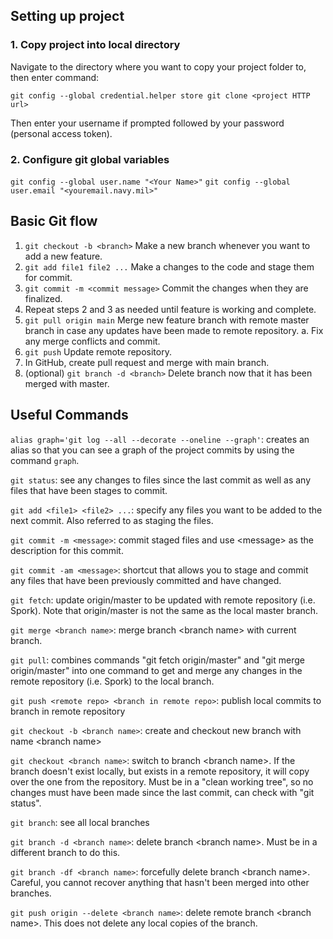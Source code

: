 ## Setting up project

### 1. Copy project into local directory
Navigate to the directory where you want to copy your project folder to, then enter command:

`git config --global credential.helper store
 git clone <project HTTP url>`


Then enter your username if prompted followed by your password (personal access token).

### 2. Configure git global variables
`git config --global user.name "<Your Name>"`
`git config --global user.email "<youremail.navy.mil>"`


## Basic Git flow
1. `git checkout -b <branch>` Make a new branch whenever you want to add a new feature.
2. `git add file1 file2 ...` Make a changes to the code and stage them for commit.
3. `git commit -m <commit message>` Commit the changes when they are finalized.
4. Repeat steps 2 and 3 as needed until feature is working and complete.
5. `git pull origin main` Merge new feature branch with remote master branch in case any updates have been made to remote repository.
    a. Fix any merge conflicts and commit.
8. `git push` Update remote repository.
9. In GitHub, create pull request and merge with main branch.
10. (optional) `git branch -d <branch>` Delete branch now that it has been merged with master.


## Useful Commands

`alias graph='git log --all --decorate --oneline --graph'`: creates an alias so that you can see a graph of the project commits by using the command `graph`.

`git status`: see any changes to files since the last commit as well as any files that have been stages to commit.

`git add <file1> <file2> ...`: specify any files you want to be added to the next commit. Also referred to as staging the files.

`git commit -m <message>`: commit staged files and use \<message\> as the description for this commit.

`git commit -am <message>`: shortcut that allows you to stage and commit any files that have been previously committed and have changed.

`git fetch`: update origin/master to be updated with remote repository (i.e. Spork). Note that origin/master is not the same as the local master branch.

`git merge <branch name>`: merge branch \<branch name\> with current branch.

`git pull`: combines commands "git fetch origin/master" and "git merge origin/master" into one command to get and merge any changes in the remote repository (i.e. Spork) to the local branch.

`git push <remote repo> <branch in remote repo>`: publish local commits to branch in remote repository

`git checkout -b <branch name>`: create and checkout new branch with name \<branch name\>

`git checkout <branch name>`: switch to branch \<branch name\>. If the branch doesn't exist locally, but exists in a remote repository, it will copy over the one from the repository. Must be in a "clean working tree", so no changes must have been made since the last commit, can check with "git status".

`git branch`: see all local branches

`git branch -d <branch name>`: delete branch \<branch name\>. Must be in a different branch to do this.

`git branch -df <branch name>`: forcefully delete branch \<branch name\>. Careful, you cannot recover anything that hasn't been merged into other branches.

`git push origin --delete <branch name>`: delete remote branch \<branch name\>. This does not delete any local copies of the branch.
